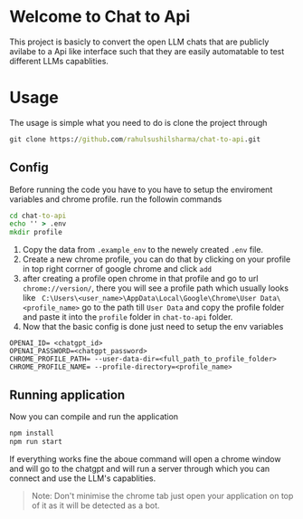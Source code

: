 
# Welcome to Chat to Api

This project is basicly to convert the open LLM chats that are publicly avilabe to a Api like interface such that they are easily automatable to test different LLMs capablities. 

# Usage

The usage is simple what you need to do is clone the project through

```cmd
git clone https://github.com/rahulsushilsharma/chat-to-api.git
``` 
## Config
Before running the code you have to you have to setup the enviroment variables and chrome profile.
run the followin commands
```cmd
cd chat-to-api
echo '' > .env
mkdir profile
```
1. Copy the data from `.example_env` to the newely created `.env` file. 
2. Create a new chrome profile, you can do that by clicking on your profile in top right corrner of google chrome and click `add`
3. after creating a profile open chrome in that profile and go to url `chrome://version/`, there you will see a profile path which usually looks like ` C:\Users\<user_name>\AppData\Local\Google\Chrome\User Data\<profile_name>` go to the path till `User Data` and copy the profile folder and paste it into the `profile` folder in `chat-to-api` folder.
4. Now that the basic config is done just need to setup the env variables 
``` .env
OPENAI_ID= <chatgpt_id>
OPENAI_PASSWORD=<chatgpt_password>
CHROME_PROFILE_PATH= --user-data-dir=<full_path_to_profile_folder>
CHROME_PROFILE_NAME= --profile-directory=<profile_name>
```

## Running application
Now you can compile and run the application
```cmd
npm install
npm run start
``` 
If everything works fine the aboue command will open a chrome window and will go to the chatgpt and will run a server through which you can connect and use the LLM's capablities.
> Note: Don't minimise the chrome tab just open your application on top of it as it will be detected as a bot.
